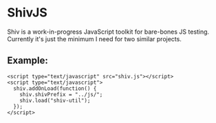 ShivJS
======

Shiv is a work-in-progress JavaScript toolkit for bare-bones JS testing. 
Currently it's just the minimum I need for two similar projects.

Example:
--------

    <script type="text/javascript" src="shiv.js"></script>
    <script type="text/javascript">
      shiv.addOnLoad(function() {
        shiv.shivPrefix = "../js/";
        shiv.load("shiv-util");
      });
    </script>


